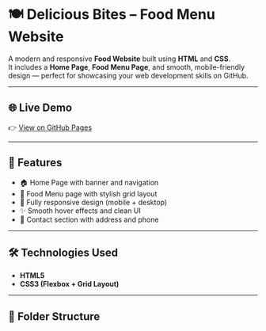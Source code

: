 # 🍽️ Delicious Bites – Food Menu Website

A modern and responsive **Food Website** built using **HTML** and **CSS**.  
It includes a **Home Page**, **Food Menu Page**, and smooth, mobile-friendly design — perfect for showcasing your web development skills on GitHub.

---

## 🌐 Live Demo
👉 [View on GitHub Pages](C:/Users/pugaz/OneDrive/Desktop/CSS/foods.html)


---

## 🧠 Features
- 🏠 Home Page with banner and navigation  
- 🍕 Food Menu page with stylish grid layout  
- 📱 Fully responsive design (mobile + desktop)  
- ✨ Smooth hover effects and clean UI  
- 💬 Contact section with address and phone  

---

## 🛠️ Technologies Used
- **HTML5**
- **CSS3 (Flexbox + Grid Layout)**

---

## 📂 Folder Structure
